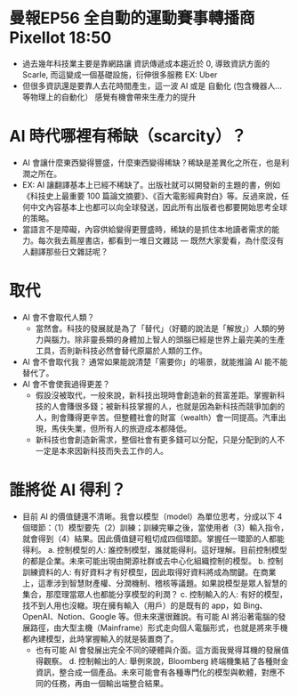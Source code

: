 # 曼報EP56 全自動的運動賽事轉播商 Pixellot 18:50
* 過去幾年科技業主要是靠網路讓 資訊傳遞成本趨近於 0, 導致資訊方面的 Scarle, 而這變成一個基礎設施，衍伸很多服務 EX: Uber
* 但很多資訊還是要靠人去花時間產生，這一波 AI 或是 自動化 (包含機器人...等物理上的自動化） 感覺有機會帶來生產力的提升 

# AI 時代哪裡有稀缺（scarcity）？
* AI 會讓什麼東西變得豐盛，什麼東西變得稀缺？稀缺是差異化之所在，也是利潤之所在。
* EX: AI 讓翻譯基本上已經不稀缺了。出版社就可以開發新的主題的書，例如《科技史上最重要 100 篇論文摘要》、《百大電影經典對白》等。反過來說，任何中文內容基本上也都可以向全球發送，因此所有出版者也都要開始思考全球的策略。
* 當語言不是障礙，內容供給變得更豐盛時，稀缺的是抓住本地讀者需求的能力。每次我去蔦屋書店，都看到一堆日文雜誌 — 既然大家愛看，為什麼沒有人翻譯那些日文雜誌呢？ 

# 取代
* AI 會不會取代人類？
  * 當然會。科技的發展就是為了「替代」（好聽的說法是「解放」）人類的勞力與腦力。除非靈長類的身體加上智人的頭腦已經是世界上最完美的生產工具，否則新科技必然會替代原屬於人類的工作。
* AI 會不會取代我？ 通常如果能說清楚「需要你」的場景，就能推論 AI 能不能替代了。
* AI 會不會使我過得更差？
  * 假設沒被取代，一般來說，新科技出現時會創造新的貧富差距。掌握新科技的人會賺很多錢；被新科技掌握的人，也就是因為新科技而競爭加劇的人，則會賺得更辛苦。但整體社會的財富（wealth）會一同提高。汽車出現，馬伕失業，但所有人的旅遊成本都降低。
  * 新科技也會創造新需求，整個社會有更多錢可以分配，只是分配到的人不一定是本來因新科技而失去工作的人。

# 誰將從 AI 得利？
* 目前 AI 的價值鏈還不清晰。我會以模型（model）為單位思考，分成以下 4 個環節：（1）模型要先（2）訓練；訓練完畢之後，當使用者（3）輸入指令，就會得到（4）結果。因此價值鏈可粗切成四個環節。掌握任一環節的人都能得利。
  a. 控制模型的人: 誰控制模型，誰就能得利。這好理解。目前控制模型的都是企業。未來可能出現由開源社群或去中心化組織控制的模型。
  b. 控制訓練資料的人: 有好資料才有好模型，因此取得好資料將成為關鍵。在商業上，這牽涉到智慧財產權、分潤機制、稽核等議題。如果說模型是眾人智慧的集合，那麼理當眾人也都能分享模型的利潤？
  c. 控制輸入的人: 有好的模型，找不到人用也沒轍。現在擁有輸入（用戶）的是既有的 app，如 Bing、OpenAI、Notion、Google 等。但未來還很難說。有可能 AI 將沿著電腦的發展路徑，由大型主機（Mainframe）形式走向個人電腦形式，也就是將來手機都內建模型，此時掌握輸入的就是裝置商了。
     * 也有可能 AI 會發展出完全不同的硬體與介面。這方面我覺得耳機的發展值得觀察。
  d. 控制輸出的人: 舉例來說，Bloomberg 終端機集結了各種財金資訊，整合成一個產品。未來可能會有各種專門化的模型與軟體，對應不同的任務，再由一個輸出端整合結果。